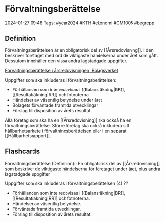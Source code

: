# Förvaltningsberättelse

2024-01-27 09:48
Tags: #year2024 #KTH #ekonomi #CM1005 #begrepp

## Definition

Förvaltningsberättelsen är en obligatorisk del av [[Årsredovisning]]. I den beskriver företaget med ord de viktigaste händelserna under året som gått. Dessutom innehåller den vissa andra lagstadgade uppgifter.

[Förvaltningsberättelse i årsredovisningen, Bolagsverket](https://bolagsverket.se/foretag/aktiebolag/arsredovisningforaktiebolag/delarochbilagoriarsredovisningen/forvaltningsberattelseiarsredovisningen.765.html)

Uppgifter som ska inkluderas i förvaltningsberättelsen:

- Förhållanden som inte redovisas i [[Balansräkning|BR]], [[Resultaträkning|RR]] och fotnoterna
- Händelser av väsentlig betydelse under året
- Bolagets förväntade framtida utvecklingar
- Förslag till disposition av årets resultat

Alla företag som ska ha en [[Årsredovisning]] ska också ha en förvaltningsberättelse. Större företag ska också inkludera sitt hållbarhetsarbete i förvaltningsberättelsen eller i en separat [[Hållbarhetsrapport]].

## Flashcards

Förvaltningsberättelse (Definition):: En obligatorisk del av [[Årsredovisning]] som beskriver de viktigaste händelserna för företaget under året, plus andra lagstadgade uppgifter
<!--SR:!2024-02-22,14,250!2024-02-17,10,270-->

Uppgifter som ska inkluderas i förvaltningsberättelsen (4)
??
- Förhållanden som inte redovisas i [[Balansräkning|BR]], [[Resultaträkning|RR]] och fotnoterna.
- Händelser av väsentlig betydelse.
- Förväntade framtida utvecklingar.
- Förslag till disposition av årets resultat.
<!--SR:!2024-02-10,2,210!2024-02-11,2,230-->
